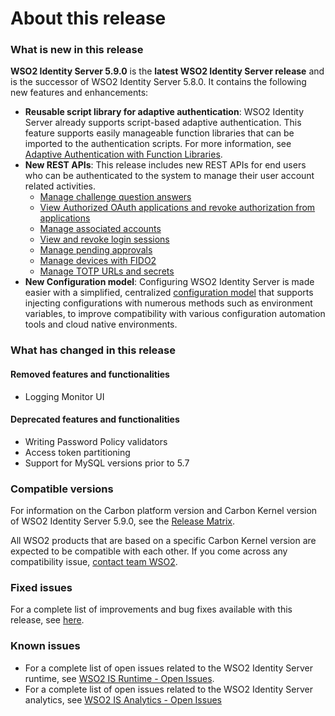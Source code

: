 # About this release

### What is new in this release

**WSO2 Identity Server 5.9.0** is the **latest WSO2 Identity Server release** and is the successor of WSO2 Identity Server 5.8.0. It contains the following new features and enhancements:


<ul>    
    <li><b>Reusable script library for adaptive authentication</b>: WSO2 Identity Server already supports script-based adaptive authentication. This feature supports easily manageable function libraries that can be imported to the authentication scripts. For more information, see <a href="../../learn/adaptive-authentication-with-function-library">Adaptive Authentication with Function Libraries</a>.</li>
    <li><b>New REST APIs</b>: This release includes new REST APIs for end users who can be authenticated to the system to manage their user account related activities.        	
		<ul>
						<li><a href="../../develop/challenge-rest-api">Manage challenge question answers</a></li>
						<li><a href="../../develop/authorized-apps-rest-api">View Authorized OAuth applications and revoke authorization from applications</a></li>
						<li><a href="../../develop/association-rest-api">Manage associated accounts</a></li>
						<li><a href="../../develop/session-mgt-rest-api">View and revoke login sessions</a></li>
						<li><a href="../../develop/approvals-rest-api">Manage pending approvals</a></li>
						<li><a href="../../develop/fido-rest-api/">Manage devices with FIDO2</a></li>
						<li><a href="../../develop/totp-rest-api/">Manage TOTP URLs and secrets</a></li>
					</ul>
	</li>
	<li><b>New Configuration model</b>: Configuring WSO2 Identity Server is made easier with a simplified, centralized <a href="../../references/new-configuration-model">configuration model</a> that supports injecting configurations with numerous methods such as environment variables, to improve compatibility with various configuration automation tools and cloud native environments.</li>
</ul>


### What has changed in this release

#### Removed features and functionalities

- Logging Monitor UI
 

#### Deprecated features and functionalities

- Writing Password Policy validators 
- Access token partitioning
- Support for MySQL versions prior to 5.7

### Compatible versions

For information on the Carbon platform version and Carbon Kernel version
of WSO2 Identity Server 5.9.0, see the [Release
Matrix](https://wso2.com/products/carbon/release-matrix/).

All WSO2 products that are based on a specific Carbon Kernel version are
expected to be compatible with each other. If you come across any
compatibility issue, [contact team WSO2](https://wso2.com/contact/).

### Fixed issues

For a complete list of improvements and bug fixes available with this
release, see [here](https://github.com/wso2/product-is/milestone/83?closed=1).

### Known issues

-   For a complete list of open issues related to the WSO2 Identity
    Server runtime, see [WSO2 IS Runtime - Open
    Issues](https://github.com/wso2/product-is/issues).
-   For a complete list of open issues related to the WSO2 Identity
    Server analytics, see [WSO2 IS Analytics - Open
    Issues](https://github.com/wso2/analytics-is/issues)
